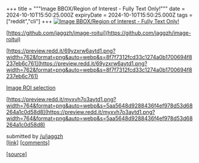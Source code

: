+++
title = """Image BBOX/Region of Interest - Fully Text Only!"""
date = 2024-10-10T15:50:25.000Z
expiryDate = 2024-10-10T15:50:25.000Z
tags = ["reddit","cli"]
+++
[![Image BBOX/Region of Interest - Fully Text Only!](https://external-preview.redd.it/O9gNiv2recAQidRDfF7DAVWxuWGhnPj8SlCBTmd4xU4.jpg?width=640&crop=smart&auto=webp&s=32eae4810cf31d6f5a69b8cdce9808aabd41c524 "Image BBOX/Region of Interest - Fully Text Only!")](https://www.reddit.com/r/commandline/comments/1g0lyf0/image_bboxregion_of_interest_fully_text_only/)

[https://github.com/jaggzh/image-roitui](https://github.com/jaggzh/image-roitui)

[https://preview.redd.it/69yzxrw6aytd1.png?width=762&format=png&auto=webp&s=8f7f7312fcd33c1274a0b1700694f8237eb6c761](https://preview.redd.it/69yzxrw6aytd1.png?width=762&format=png&auto=webp&s=8f7f7312fcd33c1274a0b1700694f8237eb6c761)

[Image ROI selection](https://preview.redd.it/cr8smwo1aytd1.png?width=1294&format=png&auto=webp&s=f9f70224340f9d0aecb3c598917e33a3d9dd3ee1)

[https://preview.redd.it/myxvh7o3aytd1.png?width=764&format=png&auto=webp&s=5aa5648d9288436f4ef978d53d68264a1c0d58d8](https://preview.redd.it/myxvh7o3aytd1.png?width=764&format=png&auto=webp&s=5aa5648d9288436f4ef978d53d68264a1c0d58d8)

submitted by [/u/jaggzh](https://www.reddit.com/user/jaggzh)  
[\[link\]](https://www.reddit.com/r/commandline/comments/1g0lyf0/image_bboxregion_of_interest_fully_text_only/) [\[comments\]](https://www.reddit.com/r/commandline/comments/1g0lyf0/image_bboxregion_of_interest_fully_text_only/)

[[source]](https://www.reddit.com/r/commandline/comments/1g0lyf0/image_bboxregion_of_interest_fully_text_only/)
